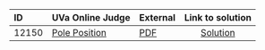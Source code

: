 | ID | UVa Online Judge | External | Link to solution |
|:---|:---|:---|:---:|
| 12150 | [Pole Position](https://onlinejudge.org/index.php?option=com_onlinejudge&Itemid=8&category=623&page=show_problem&problem=3302) | [PDF](https://onlinejudge.org/external/121/12150.pdf) | [Solution](https://github.com/versenyi98/uva-solutions/tree/main/solutions/12150%20-%20Pole%20Position)|
